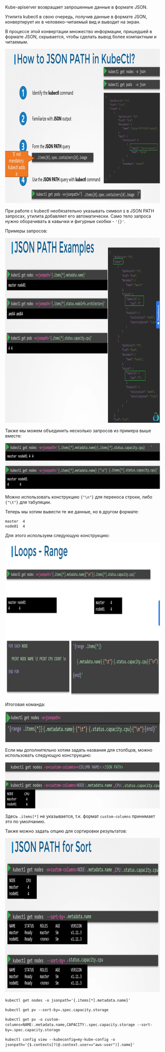 Kube-apiserver возвращает запрошенные данные в формате JSON.

Утилита kubectl в свою очередь, получив данные в формате JSON, конвертирует их в человеко-читаемый вид и выводит на экран.

В процессе этой конвертации множество информации, пришедшей в формате JSON, скрывается, чтобы сделать вывод более компактным и читаемым.

<img src="image-15.png" width="900" height="500"><br>

При работе с kubectl необязательно указывать символ `$` в JSON PATH запросах, утилита добавляет его автоматически. Само тело запроса нужно оборачивать в кавычки и фигурные скобки - `'{}'`.

Примеры запросов:

<img src="image-16.png" width="1000" height="600"><br>

Также мы можем объединить несколько запросов из примера выше вместе:

<img src="image-17.png" width="800" height="150"><br>

Можно использовать конструкцию `{"\n"}` для переноса строки, либо `{"\t"}` для табуляции.

Теперь мы хотим вывести те же данные, но в другом формате:

```
master  4
node01  4
```

Для этого используем следующую конструкцию:

<img src="image-18.png" width="900" height="500"><br>

Итоговая команда:

<img src="image-19.png" width="800" height="100"><br>

Если мы дополнительно хотим задать названия для столбцов, можно использовать следующую конструкцию:

<img src="image-20.png" width="800" height="150"><br>

Здесь `.items[*]` не указывается, т.к. формат `custom-columns` принимает это по умолчанию.

Также можно задать опцию для сортировки результатов:

<img src="image-21.png" width="900" height="500"><br>

`kubectl get nodes -o jsonpath='{.items[*].metadata.name}'`

`kubectl get pv --sort-by=.spec.capacity.storage`

`kubectl get pv -o custom-columns=NAME:.metadata.name,CAPACITY:.spec.capacity.storage --sort-by=.spec.capacity.storage`

`kubectl config view --kubeconfig=my-kube-config -o jsonpath='{$.contexts[?(@.context.user=="aws-user")].name}'`